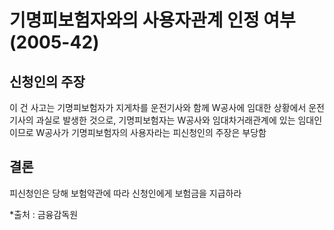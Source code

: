 # 기명피보험자와의 사용자관계 인정 여부(2005-42)

## 신청인의 주장
이 건 사고는 기명피보험자가 지게차를 운전기사와 함께 W공사에 임대한 상황에서 운전기사의 과실로 발생한 것으로, 기명피보험자는 W공사와 임대차거래관계에 있는 임대인이므로 W공사가 기명피보험자의 사용자라는 피신청인의 주장은 부당함

## 결론
피신청인은 당해 보험약관에 따라 신청인에게 보험금을 지급하라

*출처 : 금융감독원
